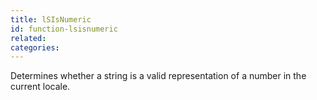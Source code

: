 ```yaml
---
title: lSIsNumeric
id: function-lsisnumeric
related:
categories:
---
```


Determines whether a string is a valid representation of a
        number in the current locale.